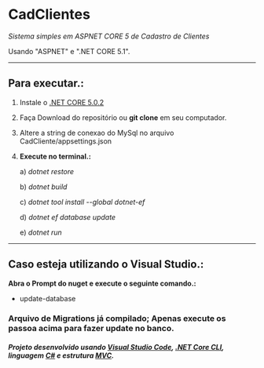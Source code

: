 # CadClientes
*Sistema simples em ASPNET CORE 5 de Cadastro de Clientes*

Usando "ASPNET" e ".NET CORE 5.1".
___
## Para executar.:

1) Instale o [.NET CORE 5.0.2 ](https://dotnet.microsoft.com/download/dotnet-core/5.0)
2) Faça Download do repositório ou **git clone** em seu computador.
3) Altere a string de conexao do MySql no arquivo CadCliente/appsettings.json
4) **Execute no terminal.:**

    a) *dotnet restore*

    b) *dotnet build*

    c) *dotnet tool install --global dotnet-ef*

    d) *dotnet ef database update*

    e) *dotnet run*

___
## Caso esteja utilizando o Visual Studio.:
**Abra o Prompt do nuget e execute o seguinte comando.:**
- update-database

### Arquivo de Migrations já compilado; Apenas execute os passoa acima para fazer update no banco.

##### Projeto desenvolvido usando [Visual Studio Code](https://code.visualstudio.com), [.NET Core CLI](https://docs.microsoft.com/en-us/dotnet/core/tools/), linguagem [C#](https://docs.microsoft.com/en-us/dotnet/csharp/language-reference) e estrutura [MVC](https://docs.microsoft.com/en-us/previous-versions/aspnet/dd381412(v=vs.108)).